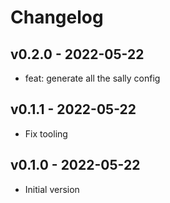 # Changelog

## v0.2.0 - 2022-05-22

- feat: generate all the sally config

## v0.1.1 - 2022-05-22

- Fix tooling

## v0.1.0 - 2022-05-22

- Initial version
